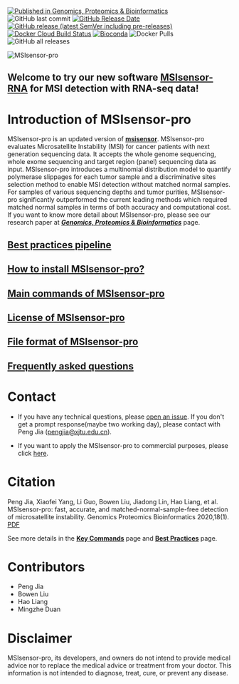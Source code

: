 [![Published in Genomics, Proteomics & Bioinformatics](https://img.shields.io/badge/Published%20in-GPB-167DA4.svg)](https://www.sciencedirect.com/science/article/pii/S1672022920300218)
![GitHub last commit](https://img.shields.io/github/last-commit/xjtu-omics/msisensor-pro)
[![GitHub Release Date](https://img.shields.io/github/release-date/xjtu-omics/msisensor-pro)](https://github.com/xjtu-omics/msisensor-pro/releases)
[![GitHub release (latest SemVer including pre-releases)](https://img.shields.io/github/v/release/xjtu-omics/msisensor-pro?include_prereleases)](https://github.com/xjtu-omics/msisensor-pro/releases)
[![Docker Cloud Build Status](https://img.shields.io/docker/cloud/build/pengjia1110/msisensor-pro)](https://hub.docker.com/repository/docker/pengjia1110/msisensor-pro)
[![Bioconda](https://img.shields.io/conda/dn/bioconda/msisensor-pro.svg?label=Bioconda)](https://bioconda.github.io/recipes/msisensor-pro/README.html)
![Docker Pulls](https://img.shields.io/docker/pulls/pengjia1110/msisensor-pro)
![GitHub all releases](https://img.shields.io/github/downloads/xjtu-omics/msisensor-pro/total?label="Github")



![MSIsensor-pro](./fig/logo_msisensor-pro.png)




[//]: # (## Please click [here]&#40;https://github.com/xjtu-omics/msisensor-pro/wiki&#41; to see more about MSIsensor-pro in Wiki. )

## Welcome to try our new software [MSIsensor-RNA](https://github.com/xjtu-omics/msisensor-rna) for MSI detection with RNA-seq data!


# Introduction of MSIsensor-pro
MSIsensor-pro is an updated version of **[msisensor](https://github.com/ding-lab/msisensor)**.
MSIsensor-pro evaluates Microsatellite Instability (MSI) for cancer patients with next generation sequencing
data. It accepts the whole genome sequencing, whole exome sequencing and target region (panel)
sequencing data as input.  MSIsensor-pro introduces a multinomial distribution model
to quantify polymerase slippages for each tumor sample and a discriminative sites selection
method to enable MSI detection without matched normal samples. For samples of various
sequencing depths and tumor purities, MSIsensor-pro significantly outperformed
the current leading methods which required matched normal samples in terms of both accuracy
and computational cost. If you want to know more detail about MSIsensor-pro, please see
our research paper at [_**Genomics, Proteomics & Bioinformatics**_](https://www.sciencedirect.com/science/article/pii/S1672022920300218) page.

## [Best practices pipeline](./snakemake)
## [How to install MSIsensor-pro?](./docs/3_Installation.md)
## [Main commands of MSIsensor-pro](./docs/4_command.md)
## [License of MSIsensor-pro](./docs/2_License.md)
## [File format of MSIsensor-pro](./docs/5_files_type.md)
## [Frequently asked questions](./docs/6_Frequently_asked_questions.md)



# Contact

* If you have any technical questions, please [open an issue](https://github.com/xjtu-omics/msisensor-pro/issues/new/choose). If you don't get a prompt response(maybe two working day), please contact with Peng Jia (pengjia@xjtu.edu.cn).

* If you want to apply the MSIsensor-pro to commercial purposes, please click [here](./docs/2_License.md).



# Citation
Peng Jia, Xiaofei Yang, Li Guo, Bowen Liu, Jiadong Lin, Hao Liang, et al. 
MSIsensor-pro: fast, accurate, and matched-normal-sample-free detection of microsatellite instability. 
Genomics Proteomics Bioinformatics 2020,18(1).  [PDF](https://www.sciencedirect.com/science/article/pii/S1672022920300218)



See more details in the **[Key Commands](https://github.com/xjtu-omics/msisensor-pro/wiki/Key-Commands)** page and **[Best Practices](https://github.com/xjtu-omics/msisensor-pro/wiki/Best-Practices)** page.




# Contributors
* Peng Jia 
* Bowen Liu 
* Hao Liang 
* Mingzhe Duan


# Disclaimer
MSIsensor-pro, its developers, and owners do not intend to provide medical advice nor to replace the medical advice or treatment from your doctor. This information is not intended to diagnose, treat, cure, or prevent any disease.
